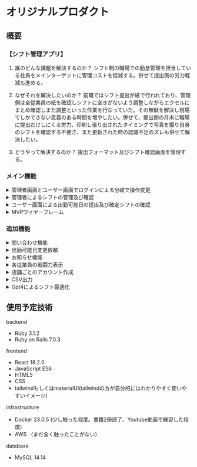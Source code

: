 # オリジナルプロダクト
## 概要
### 【シフト管理アプリ】
1.  誰のどんな課題を解決するのか？
シフト制の職場での勤怠管理を担当している社員をメインターゲットに管理コストを低減する。併せて提出側の労力軽減も進める。

2.  なぜそれを解決したいのか？
前職ではシフト提出が紙で行われており、管理側は全従業員の紙を確認しシフトに空きがないよう調整しながらエクセルにまとめ確認しまた調整といった作業を行なっていた。その無駄を解決し現場でしかできない意義のある時間を増やしたい。併せて、提出側の月末に職場に提出だけしにくる労力、印刷し張り出されたタイミングで写真を撮り自身のシフトを確認する不便さ、また更新された時の認識不足のズレも併せて解決したい。

3. どうやって解決するのか？
提出フォーマット及びシフト確認画面を管理する。

### メイン機能
<details><summary>管理者画面とユーザー画面でログインによる分岐で操作変更</summary>

メイン画面にてログイン画面を実装。
管理者かユーザーかをパスワードで画面遷移させ分岐させる。

</details>

<details><summary>管理者によるシフトの管理及び確認</summary>
管理者画面では全ユーザーの出勤可能日が記入された月別のカレンダー（仮シフト一覧）が氏名＋出勤可能時間で表示される。<br>
その画面を管理者は確認し各日付において過剰分の人員を削除及び出勤時間の編集ができる。<br>
この作業は各日付をクリックするとモーダル表示にて、その日の出勤可能人員及び時間がスクロールで確認できモーダル表示画面にで削除と時間の編集ができるようにする。<br>
また同画面に確定ボタンあり確定ができ、確定後はそのデータがシフト確定一覧画面に反映される。<br>
管理者画面での操作は主にパソコン作業想定。<br>
下記仮シフト一覧画面イメージ図<br>

<img width=70% src="https://qiita-image-store.s3.ap-northeast-1.amazonaws.com/0/2741017/37f75922-78ef-8f27-b0d1-2cd5d17cc666.png">

</details>

<details><summary>ユーザー画面による出勤可能日の提出及び確定シフトの確認</summary>

ユーザー画面では出勤可能日をカレンダーに打ち込み送信を押すことで管理者画面の仮シフト一覧に反映される。<br>カレンダーフォーマットは全て統一でここでも日付を押すことでモーダル画面表示で出勤可能日を打ち込めるようにする。<br>シフト確定一覧画面は画面遷移にて全員の確定した出勤日を月別で確認できる。<br>携帯電話での操作想定<br>下記日付クリックした際のモーダル表示機能イメージ

<img width=70% src="https://qiita-image-store.s3.ap-northeast-1.amazonaws.com/0/2741017/7d1a8cfd-ca97-629c-ef82-950c664e9a4a.png">


</details>

<details><summary>MVPワイヤーフレーム</summary>

ログイン画面
<img width="" src="https://qiita-image-store.s3.ap-northeast-1.amazonaws.com/0/2741017/ba0e899e-b007-88aa-536a-04460f03bfdb.png">

管理者画面
<img width="" src="">

管理者画面(仮シフト一覧)
<img width="" src="https://qiita-image-store.s3.ap-northeast-1.amazonaws.com/0/2741017/6fc9bc9b-7835-dd7a-03b9-288a743c92c7.png">

ユーザー画面
<img width="" src="">

モーダル表示
<img width="" src="">

</details>

### 追加機能
<details><summary>問い合わせ機能</summary>
ハンバーガーメニューの中に問い合わせ機能を入れる
問い合わせ内容や改善して欲しい点を自分にメールを送ることができる機能
</details>
<details><summary>出勤可能日変更依頼</summary>
シフト提出者側は基本的には提出したシフトの変更は自由にできないがGitHubのプルリクエストのように変更依頼を出すことができる。<br>管理者側で確認された場合は確定シフトに変更を加えてもらう。
</details>
<details><summary>お知らせ機能</summary>
ハンバーガーメニューを作りそこにお知らせ機能を入れる。
そこを押すと確定シフトが更新されたことや、出勤日変更依頼が届いていることなどが確認できる。
</details>
<details><summary>各従業員の戦闘力表示</summary>
各従業員に属性として戦闘力を持たせ（管理者画面でしか確認できない）短日の戦闘力が設定した数値よりも低ければ日付部分の色を変更し戦闘力不足を表示する。<br>※前職は1000坪以上ある大型店だったが人員不足を補うほどの募集が集まる地域でなかったため戦闘力の高い人員を適切に配置することが重要だったため戦闘力を可視化できるようにしたい
</details>
<details><summary>店舗ごとのアカウント作成</summary>
店舗ごとのログイン機能を持たせ何店舗でも管理者と店舗従業員を持ったテーブルを作れるようにする
</details>
<details><summary>CSV出力</summary>
確定したシフトをCSV出力可能にし既存のシフト一覧のエクセルに貼り付け可能にする
</details>
<details><summary>Gpt4によるシフト最適化</summary>
Gpt4のAPIを入れ込み各従業員の出勤可能日が提出され次第管理者画面にてAPIを叩くボタン設置し各日程の最適人数を当てはめてくれる機能
</details>


## 使用予定技術
backend
- Ruby 3.1.2
- Ruby on Rails 7.0.3

frontend
- React 18.2.0
- JavaScript ES6
- HTML5
- CSS
- tailwindもしくはmaterialUI(tailwindの方が自分的にはわかりやすく使いやすいイメージ)

infrastructure
- Docker 23.0.5 (少し触った程度。書籍2冊読了、Youtube動画で練習した程度)
- AWS （まだ全く触ったことがない）

database
- MySQL 14.14
